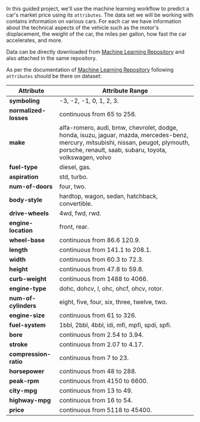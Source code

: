 In this guided project, we'll use the machine learning workflow to predict a car's market price using its `attributes`. The data set we will be working with contains information on various cars. For each car we have information about the technical aspects of the vehicle such as the motor's displacement, the weight of the car, the miles per gallon, how fast the car accelerates, and more. 

Data can be directly downloaded from [Machine Learning Repository](https://archive.ics.uci.edu/ml/machine-learning-databases/autos/imports-85.data) and also attached in the same repository.

As per the documentation of [Machine Learning Repository](https://archive.ics.uci.edu/ml/machine-learning-databases/autos/imports-85.data) following `attributes` should be there on dataset:

Attribute | Attribute Range 
----------------------|-------------------
**symboling** | -3, -2, -1, 0, 1, 2, 3. 
**normalized-losses**|continuous from 65 to 256. 
**make** | alfa-romero, audi, bmw, chevrolet, dodge, honda, isuzu, jaguar, mazda, mercedes-benz, mercury, mitsubishi, nissan, peugot, plymouth, porsche, renault, saab, subaru, toyota, volkswagen, volvo 
**fuel-type**| diesel, gas. 
**aspiration**| std, turbo. 
**num-of-doors**| four, two. 
**body-style**| hardtop, wagon, sedan, hatchback, convertible. 
**drive-wheels**| 4wd, fwd, rwd. 
**engine-location**| front, rear. 
**wheel-base**| continuous from 86.6 120.9. 
**length**| continuous from 141.1 to 208.1. 
**width**| continuous from 60.3 to 72.3. 
**height**| continuous from 47.8 to 59.8. 
**curb-weight**| continuous from 1488 to 4066. 
**engine-type**| dohc, dohcv, l, ohc, ohcf, ohcv, rotor. 
**num-of-cylinders**| eight, five, four, six, three, twelve, two. 
**engine-size**| continuous from 61 to 326. 
**fuel-system**| 1bbl, 2bbl, 4bbl, idi, mfi, mpfi, spdi, spfi. 
**bore**| continuous from 2.54 to 3.94. 
**stroke**| continuous from 2.07 to 4.17. 
**compression-ratio**| continuous from 7 to 23. 
**horsepower**| continuous from 48 to 288. 
**peak-rpm**| continuous from 4150 to 6600. 
**city-mpg**| continuous from 13 to 49. 
**highway-mpg**| continuous from 16 to 54. 
**price**| continuous from 5118 to 45400.



